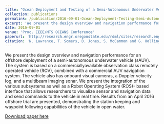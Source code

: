```yaml
---
title: "Ocean Deployment and Testing of a Semi-Autonomous Underwater Vehicle"
collection: publications
permalink: /publication/2016-09-01-Ocean-Deployment-Testing-Semi-Autonomous
excerpt: 'We present the design overview and navigation performance for an offshore deployment of a semi-autonomous underwater vehicle (sAUV).'
date: 2016-09-01
venue: 'Proc. IEEE/MTS OCEANS Conference'
paperurl: 'http://research.engr.oregonstate.edu/rdml/sites/research.engr.oregonstate.edu.rdml/files/oceans_abstract_qpdf.pdf'
citation: 'N. Lawrance, T. Somers, D. Jones, S. McCammon and G. Hollinger, &quot;Ocean deployment and testing of a semi-autonomous underwater vehicle,&quot; in <i>Proc. IEEE/MTS OCEANS Conference</i>, Monterey, CA, Sept. 2016.'
---
```

We present the design overview and navigation performance for an offshore deployment of a semi-autonomous underwater vehicle (sAUV). The system is based on a commerciallyavailable observation class remotely operated vehicle (ROV), combined with a commercial AUV navigation system. The vehicle also has onboard visual cameras, a Doppler velocity log, and a multibeam imaging sonar. We present the integration of the various subsystems as well as a Robot Operating System (ROS)- based interface that allows researchers to visualize sensor and navigation data and send commands to the vehicle in real time. Results from an April 2016 offshore trial are presented, demonstrating the station keeping and waypoint following capabilities of the vehicle in open water.

[Download paper here](http://research.engr.oregonstate.edu/rdml/sites/research.engr.oregonstate.edu.rdml/files/oceans_abstract_qpdf.pdf)